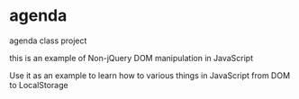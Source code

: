 agenda
======

agenda class project

this is an example of Non-jQuery DOM manipulation in JavaScript

Use it as an example to learn how to various things in JavaScript from DOM to LocalStorage
